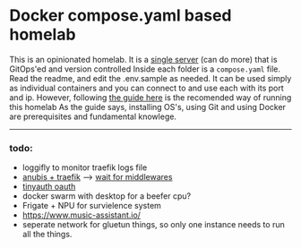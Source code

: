 # Docker compose.yaml based homelab

This is an opinionated homelab. It is a [single server](https://aoostar.com/products/aoostar-r1-2bay-nas-intel-n100-mini-pc-with-w11-pro-lpddr4-16gb-ram-512gb-ssd) (can do more) that is GitOps'ed and version controlled
Inside each folder is a `compose.yaml` file. Read the readme, and edit the .env.sample as needed.
It can be used simply as individual containers and you can connect to and use each with its port and ip. However, following [the guide here](https://shadybraden.com/articles/gitopshomelab/) is the recomended way of running this homelab
As the guide says, installing OS's, using Git and using Docker are prerequisites and fundamental knowlege.

---

### todo:

- loggifly to monitor traefik logs file
- [anubis + traefik](https://anubis.techaro.lol/docs/admin/environments/traefik) --> [wait for middlewares](https://git.holmlab.org/shady/compose/src/branch/main/anubis/README.md) 
- [tinyauth oauth](https://tinyauth.app/docs/reference/configuration#generic-oauth) 
- docker swarm with desktop for a beefer cpu?
- Frigate + NPU for survielence system
- https://www.music-assistant.io/
- seperate network for gluetun things, so only one instance needs to run all the things.